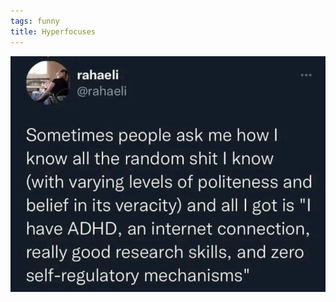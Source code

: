 ```yaml
---
tags: funny
title: Hyperfocuses
---
```


![ADHD.jpg](https://raw.githubusercontent.com/muneer78/muneer78.github.io/master/images/ADHD.jpg)
